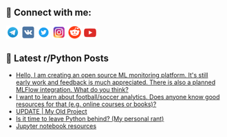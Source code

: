## 🔎 Connect with me:
[<img src="https://github.com/bullbesh/bullbesh/blob/main/images/Telegram.png" width="32" height="32" />](https://t.me/bullbesh)
[<img src="https://github.com/bullbesh/bullbesh/blob/main/images/VK.png" width="32" height="32" />](https://vk.com/bullbesh)
[<img src="https://github.com/bullbesh/bullbesh/blob/main/images/Twitter.png" width="32" height="32" />](https://twitter.com/bullbesh1)
[<img src="https://github.com/bullbesh/bullbesh/blob/main/images/Instagram.png" width="32" height="32" />](https://www.instagram.com/bullbesh)
[<img src="https://github.com/bullbesh/bullbesh/blob/main/images/Reddit.png" width="32" height="32" />](https://www.reddit.com/user/bullbesh)
[<img src="https://github.com/bullbesh/bullbesh/blob/main/images/YouTube.png" width="32" height="32" />](https://www.youtube.com/channel/UCtfjRs6uzgq5mfm8S06WTcg)

## 📕 Latest r/Python Posts
<!-- BLOG-POST-LIST:START -->
- [Hello, I am creating an open source ML monitoring platform. It&#39;s still early work and feedback is much appreciated. There is also a planned MLFlow integration. What do you think?](https://www.reddit.com/r/Python/comments/z5yf62/hello_i_am_creating_an_open_source_ml_monitoring/)
- [I want to learn about football/soccer analytics. Does anyone know good resources for that &lpar;e.g. online courses or books&rpar;?](https://www.reddit.com/r/Python/comments/z5xwnq/i_want_to_learn_about_footballsoccer_analytics/)
- [UPDATE | My Old Project](https://www.reddit.com/r/Python/comments/z5xhoe/update_my_old_project/)
- [Is it time to leave Python behind? &lpar;My personal rant&rpar;](https://www.reddit.com/r/Python/comments/z5xbxu/is_it_time_to_leave_python_behind_my_personal_rant/)
- [Jupyter notebook resources](https://www.reddit.com/r/Python/comments/z5wwtb/jupyter_notebook_resources/)
<!-- BLOG-POST-LIST:END -->
